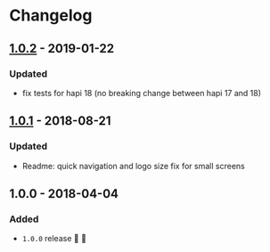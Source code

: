 # Changelog


## [1.0.2](https://github.com/fs-opensource/hapi-request-user/compare/v1.0.1...v1.0.2) - 2019-01-22

### Updated
- fix tests for hapi 18 (no breaking change between hapi 17 and 18)


## [1.0.1](https://github.com/fs-opensource/hapi-request-user/compare/v1.0.0...v1.0.1) - 2018-08-21

### Updated
- Readme: quick navigation and logo size fix for small screens


## 1.0.0 - 2018-04-04

### Added
- `1.0.0` release 🚀 🎉
